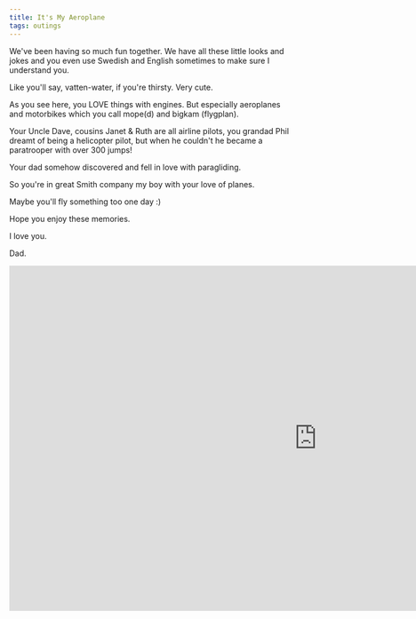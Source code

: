 ```yaml
---
title: It's My Aeroplane
tags: outings
---
```


We've been having so much fun together. We have all these little looks and jokes and you even use Swedish and English sometimes to make sure I understand you.

Like you'll say, vatten-water, if you're thirsty. Very cute.

As you see here, you LOVE things with engines. But especially aeroplanes and motorbikes which you call mope(d) and bigkam (flygplan).

Your Uncle Dave, cousins Janet & Ruth are all airline pilots, you grandad Phil dreamt of being a helicopter pilot, but when he couldn't he became a paratrooper with over 300 jumps!

Your dad somehow discovered and fell in love with paragliding.

So you're in great Smith company my boy with your love of planes.

Maybe you'll fly something too one day :)

Hope you enjoy these memories.

I love you.

Dad.

<iframe width="1106" height="622" src="https://www.youtube.com/embed/asZm_-sNt7w" title="It&#39;s My Aeroplane" frameborder="0" allow="accelerometer; autoplay; clipboard-write; encrypted-media; gyroscope; picture-in-picture; web-share" referrerpolicy="strict-origin-when-cross-origin" allowfullscreen></iframe>
